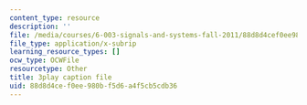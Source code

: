 ```yaml
---
content_type: resource
description: ''
file: /media/courses/6-003-signals-and-systems-fall-2011/88d8d4cef0ee980bf5d6a4f5cb5cdb36_gwa-Rh0u6bs.srt
file_type: application/x-subrip
learning_resource_types: []
ocw_type: OCWFile
resourcetype: Other
title: 3play caption file
uid: 88d8d4ce-f0ee-980b-f5d6-a4f5cb5cdb36
---
```

